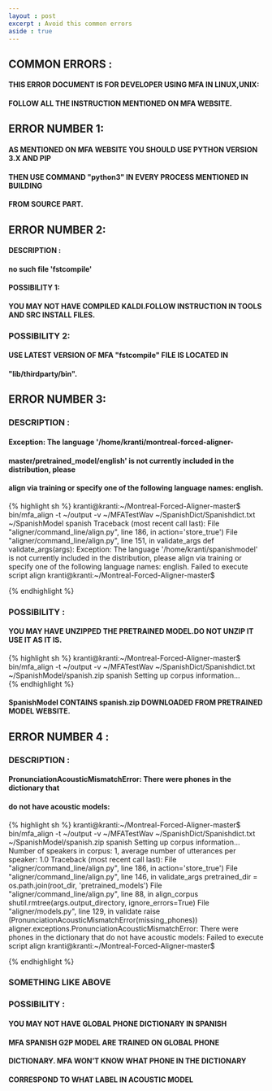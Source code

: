 ```yaml
---
layout : post
excerpt : Avoid this common errors
aside : true
---
```


##  COMMON ERRORS :
#### THIS ERROR DOCUMENT IS FOR DEVELOPER USING MFA IN LINUX,UNIX:
#### FOLLOW ALL THE INSTRUCTION MENTIONED ON MFA WEBSITE.
##  ERROR NUMBER 1:
#### AS MENTIONED ON MFA WEBSITE YOU SHOULD USE PYTHON VERSION 3.X AND PIP
#### THEN USE COMMAND "python3" IN EVERY PROCESS MENTIONED IN BUILDING
#### FROM SOURCE PART.
##  ERROR NUMBER 2:
####    DESCRIPTION :
####        no such file 'fstcompile'
####    POSSIBILITY 1:
####                       YOU MAY NOT HAVE COMPILED KALDI.FOLLOW INSTRUCTION IN TOOLS AND SRC INSTALL FILES.
###    POSSIBILITY 2:
####                     USE LATEST VERSION OF MFA "fstcompile" FILE IS LOCATED IN
####                   "lib/thirdparty/bin".
##  ERROR NUMBER 3:
###    DESCRIPTION :
####                  Exception: The language '/home/kranti/montreal-forced-aligner-
####                  master/pretrained_model/english' is not currently included in the distribution, please
####                 align via training or specify one of the following language names: english.


{% highlight sh %}
kranti@kranti:~/Montreal-Forced-Aligner-master$ bin/mfa_align -t ~/output -v ~/MFATestWav ~/SpanishDict/Spanishdict.txt ~/SpanishModel spanish
Traceback (most recent call last):
  File "aligner/command_line/align.py", line 186, in <module>
    action='store_true')
  File "aligner/command_line/align.py", line 151, in validate_args
    def validate_args(args):
Exception: The language '/home/kranti/spanishmodel' is not currently included in the distribution, please align via training or specify one of the following language names: english.
Failed to execute script align
kranti@kranti:~/Montreal-Forced-Aligner-master$

{% endhighlight %}  
###    POSSIBILITY :
#### YOU MAY HAVE UNZIPPED THE PRETRAINED MODEL.DO NOT UNZIP IT USE IT AS IT IS.

{% highlight sh %}
kranti@kranti:~/Montreal-Forced-Aligner-master$ bin/mfa_align -t ~/output -v ~/MFATestWav ~/SpanishDict/Spanishdict.txt ~/SpanishModel/spanish.zip spanish
Setting up corpus information...  
{% endhighlight %}
####                 SpanishModel CONTAINS spanish.zip DOWNLOADED FROM PRETRAINED MODEL WEBSITE.
##  ERROR NUMBER 4 :
###    DESCRIPTION :
####               PronunciationAcousticMismatchError: There were phones in the dictionary that
####                  do not have acoustic models:


{% highlight sh %}
kranti@kranti:~/Montreal-Forced-Aligner-master$ bin/mfa_align -t ~/output -v ~/MFATestWav ~/SpanishDict/Spanishdict.txt ~/SpanishModel/spanish.zip spanish
Setting up corpus information...
Number of speakers in corpus: 1, average number of utterances per speaker: 1.0
Traceback (most recent call last):
  File "aligner/command_line/align.py", line 186, in <module>
    action='store_true')
  File "aligner/command_line/align.py", line 146, in validate_args
    pretrained_dir = os.path.join(root_dir, 'pretrained_models')
  File "aligner/command_line/align.py", line 88, in align_corpus
    shutil.rmtree(args.output_directory, ignore_errors=True)
  File "aligner/models.py", line 129, in validate
    raise (PronunciationAcousticMismatchError(missing_phones))
aligner.exceptions.PronunciationAcousticMismatchError: There were phones in the dictionary that do not have acoustic models:
Failed to execute script align
kranti@kranti:~/Montreal-Forced-Aligner-master$

  {% endhighlight %}
###                  SOMETHING LIKE ABOVE
###    POSSIBILITY :
####                    YOU MAY NOT HAVE GLOBAL PHONE DICTIONARY IN SPANISH
####                  MFA SPANISH G2P MODEL ARE TRAINED ON GLOBAL PHONE
####                  DICTIONARY. MFA WON’T KNOW WHAT PHONE IN THE DICTIONARY
####                  CORRESPOND TO WHAT LABEL IN ACOUSTIC MODEL
